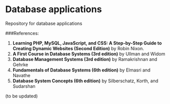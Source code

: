 Database applications
============

Repository for database applications

###References:
1. **Learning PHP, MySQL, JavaScript, and CSS: A Step-by-Step Guide to Creating Dynamic Websites (Second Edition)** by Robin Nixon. 
2. **A First Course in Database Systems (3rd edition)** by Ullman and Widom
3. **Database Management Systems (3rd edition)** by Ramakrishnan and Gehrke
4. **Fundamentals of Database Systems (6th edition)** by Elmasri and Navathe
5. **Database System Concepts (6th edition)** by Silberschatz, Korth, and Sudarshan

(to be updated)
